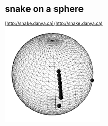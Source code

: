 # snake on a sphere
 [http://snake.danya.ca](http://snake.danya.ca)  
<img height="300" src="images/snake-screenshot.png">
